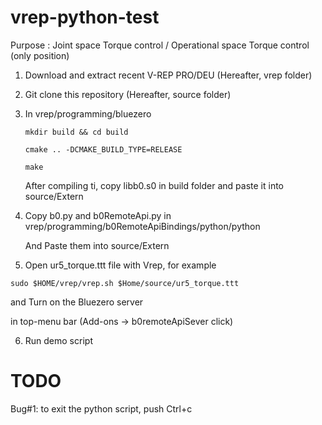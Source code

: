 # vrep-python-test

Purpose :
Joint space Torque control / Operational space Torque control (only position)


1. Download and extract recent V-REP PRO/DEU (Hereafter, vrep folder)
2. Git clone this repository (Hereafter, source folder)
3. In vrep/programming/bluezero

   ```mkdir build && cd build```

   ```cmake .. -DCMAKE_BUILD_TYPE=RELEASE```
   
   ```make```
   
   After compiling ti, copy libb0.s0 in build folder and paste it into source/Extern 
   
 4. Copy b0.py and b0RemoteApi.py in vrep/programming/b0RemoteApiBindings/python/python
 
    And Paste them into source/Extern
    
 5. Open ur5_torque.ttt file with Vrep, for example
 
   ```sudo $HOME/vrep/vrep.sh $Home/source/ur5_torque.ttt```
   
   and Turn on the Bluezero server
   
   in top-menu bar (Add-ons -> b0remoteApiSever click)
   
 6. Run demo script
   
 
 
 # TODO
 Bug#1: to exit the python script, push Ctrl+c
 
